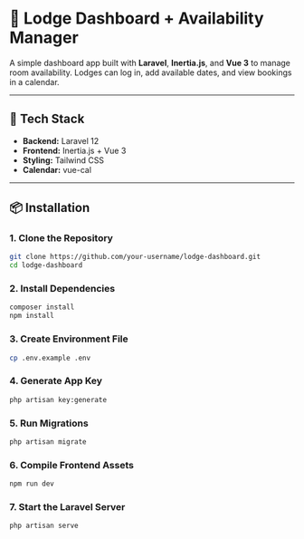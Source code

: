 # 🏨 Lodge Dashboard + Availability Manager

A simple dashboard app built with **Laravel**, **Inertia.js**, and **Vue 3** to manage room availability. Lodges can log in, add available dates, and view bookings in a calendar.

---

## 🚀 Tech Stack

- **Backend:** Laravel 12
- **Frontend:** Inertia.js + Vue 3
- **Styling:** Tailwind CSS
- **Calendar:** vue-cal

---

## 📦 Installation

### 1. Clone the Repository

```bash
git clone https://github.com/your-username/lodge-dashboard.git
cd lodge-dashboard
```
### 2. Install Dependencies
```bash
composer install
npm install
```

### 3. Create Environment File

```bash
cp .env.example .env
```
### 4. Generate App Key

```bash
php artisan key:generate
```

### 5. Run Migrations

```bash
php artisan migrate
```

### 6. Compile Frontend Assets
```bash
npm run dev
```

### 7. Start the Laravel Server

```bash
php artisan serve
```
